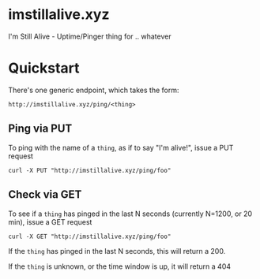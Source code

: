 # imstillalive.xyz

I'm Still Alive - Uptime/Pinger thing for .. whatever


# Quickstart

There's one generic endpoint, which takes the form:

`http://imstillalive.xyz/ping/<thing>`

## Ping via PUT

To ping with the name of a `thing`, as if to say "I'm alive!", issue a PUT request

    curl -X PUT "http://imstillalive.xyz/ping/foo"

## Check via GET

To see if a `thing` has pinged in the last N seconds (currently N=1200, or 20 min), issue a GET request

    curl -X GET "http://imstillalive.xyz/ping/foo"

If the `thing` has pinged in the last N seconds, this will return a 200.

If the `thing` is unknown, or the time window is up, it will return a 404
